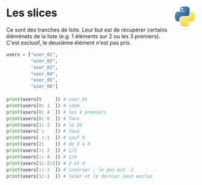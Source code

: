 # **Les slices**<a href="../../../"><img align="right" src="../../../assets/Python-logo-notext.svg" alt="Python" height="64px"></a>
Ce sont des tranches de lsite. Leur but est de récupérer certains éléménets de la liste (e.g. 1 éléments sur 2 ou les 3 premiers).  
C'est exclusif, le deuxième élément n'est pas pris.
```py
users = ["user_01",
         "user_02",
         "user_03",
         "user_04",
         "user_05",
         "user_06"]

print(users[0     ]) # user_01
print(users[0: 1  ]) # idem
print(users[0: 4  ]) # les 4 premiers
print(users[0: 6  ]) # Tous
print(users[1: 2  ]) # le 2d
print(users[ :    ]) # Tous
print(users[ :-1  ]) # sauf 6
print(users[2:    ]) # de 3 à 6
print(users[:: 2  ]) # 1/2
print(users[:: 4  ]) # 1/4
print(users[1:-2:2]) # 2 et 4
print(users[::-1  ]) # inverser ; le pas est -1
print(users[1:-1  ]) # le1er et le dernier sont exclus
```